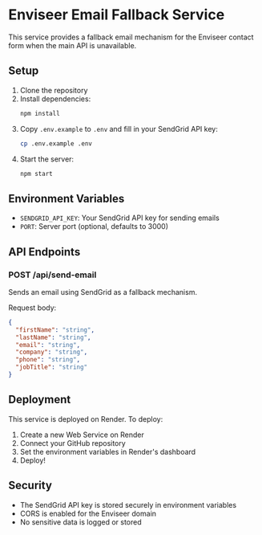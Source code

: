# Enviseer Email Fallback Service

This service provides a fallback email mechanism for the Enviseer contact form when the main API is unavailable.

## Setup

1. Clone the repository
2. Install dependencies:
   ```bash
   npm install
   ```
3. Copy `.env.example` to `.env` and fill in your SendGrid API key:
   ```bash
   cp .env.example .env
   ```
4. Start the server:
   ```bash
   npm start
   ```

## Environment Variables

- `SENDGRID_API_KEY`: Your SendGrid API key for sending emails
- `PORT`: Server port (optional, defaults to 3000)

## API Endpoints

### POST /api/send-email

Sends an email using SendGrid as a fallback mechanism.

Request body:
```json
{
  "firstName": "string",
  "lastName": "string",
  "email": "string",
  "company": "string",
  "phone": "string",
  "jobTitle": "string"
}
```

## Deployment

This service is deployed on Render. To deploy:

1. Create a new Web Service on Render
2. Connect your GitHub repository
3. Set the environment variables in Render's dashboard
4. Deploy!

## Security

- The SendGrid API key is stored securely in environment variables
- CORS is enabled for the Enviseer domain
- No sensitive data is logged or stored 